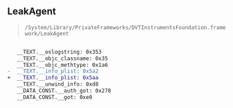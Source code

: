 ## LeakAgent

> `/System/Library/PrivateFrameworks/DVTInstrumentsFoundation.framework/LeakAgent`

```diff

   __TEXT.__oslogstring: 0x353
   __TEXT.__objc_classname: 0x35
   __TEXT.__objc_methtype: 0x1a6
-  __TEXT.__info_plist: 0x5a2
+  __TEXT.__info_plist: 0x5aa
   __TEXT.__unwind_info: 0xd8
   __DATA_CONST.__auth_got: 0x278
   __DATA_CONST.__got: 0xe0

```
